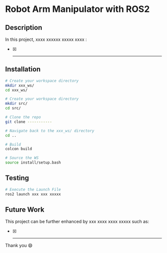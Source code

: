 # Robot Arm Manipulator with ROS2

## Description
In this project, xxxx xxxxxx xxxxx xxxx :
- [x] ---------------

## Installation
```bash
# Create your workspace directory
mkdir xxx_ws/
cd xxx_ws/

# Create your workspace directory
mkdir src/
cd src/
```
```bash
# Clone the repo
git clone -----------
```
```bash
# Navigate back to the xxx_ws/ directory
cd ..
```
```bash
# Build
colcon build

# Source the WS
source install/setup.bash
```

## Testing
```bash
# Execute the Launch File
ros2 launch xxx xxx xxxxx 
```

## Future Work
This project can be further enhanced by xxx xxxx xxxx xxxxx such as:
- [x] ---------

Thank you :smile:
